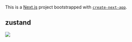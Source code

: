 This is a [Next.js](https://nextjs.org/) project bootstrapped with [`create-next-app`](https://github.com/vercel/next.js/tree/canary/packages/create-next-app).

## zustand

![](https://s31.picofile.com/file/8472141800/zus.PNG)
